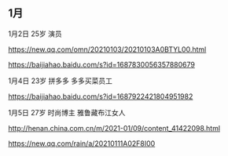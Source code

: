 ## 1月

1月2日 25岁 演员

https://new.qq.com/omn/20210103/20210103A0BTYL00.html

https://baijiahao.baidu.com/s?id=1687830056357880679

1月4日 23岁 拼多多 多多买菜员工

https://baijiahao.baidu.com/s?id=1687922421804951982

1月5日 27岁 时尚博主 雅鲁藏布江女人

http://henan.china.com.cn/m/2021-01/09/content_41422098.html

https://new.qq.com/rain/a/20210111A02F8I00
